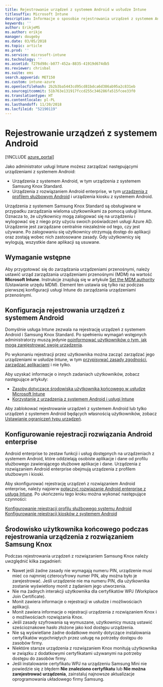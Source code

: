 ```yaml
---
title: Rejestrowanie urządzeń z systemem Android w usłudze Intune
titlesuffix: Microsoft Intune
description: Informacje o sposobie rejestrowania urządzeń z systemem Android w usłudze Intune.
keywords: ''
author: ErikjeMS
ms.author: erikje
manager: dougeby
ms.date: 03/05/2018
ms.topic: article
ms.prod: ''
ms.service: microsoft-intune
ms.technology: ''
ms.assetid: f276d98c-b077-452a-8835-41919d674db5
ms.reviewer: chrisbal
ms.suite: ems
search.appverid: MET150
ms.custom: intune-azure
ms.openlocfilehash: 2b2b3ba5443cd95cd81bdca6d386ab95a2c831eb
ms.sourcegitcommit: 51b763e131917fccd255c346286fa515fcee33f0
ms.translationtype: HT
ms.contentlocale: pl-PL
ms.lasthandoff: 11/20/2018
ms.locfileid: "52190119"
---
```

# <a name="enroll-android-devices"></a>Rejestrowanie urządzeń z systemem Android

[!INCLUDE [azure_portal](./includes/azure_portal.md)]

Jako administrator usługi Intune możesz zarządzać następującymi urządzeniami z systemem Android:
- Urządzenia z systemem Android, w tym urządzenia z systemem Samsung Knox Standard.
- Urządzenia z rozwiązaniem Android enterprise, w tym [urządzenia z profilem służbowym Android](#enable-enrollment-of-android-for-work-devices) i urządzenia kiosku z systemem Android.

Urządzenia z systemem Samsung Knox Standard są obsługiwane w przypadku zarządzania wieloma użytkownikami za pomocą usługi Intune. Oznacza to, że użytkownicy mogą zalogować się na urządzeniu i wylogować się z niego przy użyciu swoich poświadczeń usługi Azure AD. Urządzenie jest zarządzane centralnie niezależnie od tego, czy jest używane. Po zalogowaniu się użytkownicy otrzymują dostęp do aplikacji oraz zostają wobec nich zastosowane zasady. Gdy użytkownicy się wylogują, wszystkie dane aplikacji są usuwane.

## <a name="prerequisite"></a>Wymaganie wstępne

Aby przygotować się do zarządzania urządzeniami przenośnymi, należy ustawić urząd zarządzania urządzeniami przenośnymi (MDM) na wartość **Microsoft Intune**. Instrukcje znajdują się w artykule [Set the MDM authority](mdm-authority-set.md) (Ustawianie urzędu MDM). Element ten ustawia się tylko raz podczas pierwszej konfiguracji usługi Intune do zarządzania urządzeniami przenośnymi.

## <a name="set-up-android-enrollment"></a>Konfiguracja rejestrowania urządzeń z systemem Android

Domyślnie usługa Intune zezwala na rejestrację urządzeń z systemem Android i Samsung Knox Standard. Po spełnieniu wymagań wstępnych administratorzy muszą jedynie [poinformować użytkowników o tym, jak mogą zarejestrować swoje urządzenia](/intune-user-help/enroll-your-device-in-intune-android).

Po wykonaniu rejestracji przez użytkownika można zacząć zarządzać jego urządzeniami w usłudze Intune, w tym [przypisywać zasady zgodności](compliance-policy-create-android.md), [zarządzać aplikacjami](app-management.md) i nie tylko.

Aby uzyskać informacje o innych zadaniach użytkowników, zobacz następujące artykuły:

- [Zasoby dotyczące środowiska użytkownika końcowego w usłudze Microsoft Intune](end-user-educate.md)
- [Korzystanie z urządzenia z systemem Android i usługi Intune](https://docs.microsoft.com/intune-user-help/using-your-android-device-with-intune)

Aby zablokować rejestrowanie urządzeń z systemem Android lub tylko urządzeń z systemem Android będących własnością użytkowników, zobacz [Ustawianie ograniczeń typu urządzeń](enrollment-restrictions-set.md).

## <a name="set-up-android-enterprise-enrollment"></a>Konfigurowanie rejestracji rozwiązania Android enterprise

Android enterprise to zestaw funkcji i usług dostępnych na urządzeniach z systemem Android, które oddzielają osobiste aplikacje i dane od profilu służbowego zawierającego służbowe aplikacje i dane. Urządzenia z rozwiązaniem Android enterprise obejmują urządzenia z profilem służbowym i kioski. 

Aby skonfigurować rejestrację urządzeń z rozwiązaniem Android enterprise, należy najpierw [połączyć rozwiązanie Android enterprise z usługą Intune](connect-intune-android-enterprise.md). Po ukończeniu tego kroku można wykonać następujące czynności:

[Konfigurowanie rejestracji profilu służbowego systemu Android](android-work-profile-enroll.md)
[Konfigurowanie rejestracji kiosków z systemem Android](android-kiosk-enroll.md)

## <a name="end-user-experience-when-enrolling-a-samsung-knox-device"></a>Środowisko użytkownika końcowego podczas rejestrowania urządzenia z rozwiązaniem Samsung Knox
Podczas rejestrowania urządzeń z rozwiązaniem Samsung Knox należy uwzględnić kilka zagadnień:
-   Nawet jeśli żadne zasady nie wymagają numeru PIN, urządzenie musi mieć co najmniej czterocyfrowy numer PIN, aby można było je zarejestrować. Jeśli urządzenie nie ma numeru PIN, dla użytkownika zostanie wyświetlony monit z żądaniem jego utworzenia.
-   Nie ma żadnych interakcji użytkownika dla certyfikatów WPJ (Workplace Join Certificate).
-   Monit zawiera informacje o rejestracji w usłudze i możliwościach aplikacji.
-   Monit zawiera informacje o rejestracji urządzenia z rozwiązaniem Knox i o możliwościach rozwiązania Knox.
-   Jeśli zasady szyfrowania są wymuszane, użytkownicy muszą ustawić sześcioznakowe hasło złożone jako kod dostępu urządzenia.
-   Nie są wyświetlane żadne dodatkowe monity dotyczące instalowania certyfikatów wypchniętych przez usługę na potrzeby dostępu do zasobów firmy.
- Niektóre starsze urządzenia z rozwiązaniem Knox monitują użytkownika w związku z dodatkowymi certyfikatami używanymi na potrzeby dostępu do zasobów firmy.
- Jeśli instalowanie certyfikatu WPJ na urządzeniu Samsung Mini nie powiedzie się z błędem **Nie znaleziono certyfikatu** lub **Nie można zarejestrować urządzenia**, zainstaluj najnowsze aktualizacje oprogramowania układowego firmy Samsung.

